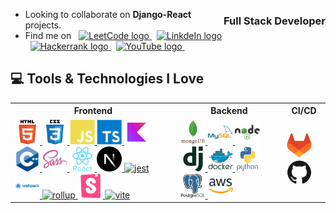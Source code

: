 <h3 style="float:inline-end">Full Stack Developer </h3>

<ul>
  <li>Looking to collaborate on <b>Django-React</b> projects.</li>
 <li>
    <span>
      Find me on
      <span>&nbsp;</span>
      <a href="https://leetcode.com/amvi234/">
        <img alt="LeetCode logo" width="70px" height="20px" border="0" src="https://img.shields.io/badge/LeetCode-FFA116?style=for-the-badge&logo=LeetCode&logoColor=white" />
      </a>
      <span>&nbsp;</span>
      <a href="https://www.linkedin.com/in/amvi234/">
        <img alt="LinkdeIn logo" width="70px" height="20px" src="https://img.shields.io/badge/LinkedIn-0A66C2?style=for-the-badge&logo=LinkedIn&logoColor=white" />
      </a>
      <span>&nbsp;</span>
      <a href="https://www.hackerrank.com/profile/amvi234">
        <img alt="Hackerrank logo" width="70px"  height="20px" src="https://img.shields.io/badge/HackerRank-00EA64?style=for-the-badge&logo=HackerRank&logoColor=white"  />
      </a> 
      <span>&nbsp;</span>
      <a href="https://www.youtube.com/@thejavascriptworkmate8533">
        <img alt="YouTube logo" width="70px" height="20px" src="https://img.shields.io/badge/YouTube-FF0000?style=for-the-badge&logo=youtube&logoColor=white" />
      </a>
     <span>&nbsp;</span>
  </li> 
</p>
</ul>

## 💻 Tools & Technologies I Love
<table>
  <tr>
    <th>Frontend</th>
    <th>Backend</th>
    <th>CI/CD</th>
  </tr>
  <tr>
    <td>
        <a href="https://www.w3.org/html/" target="_blank"> <img src="https://raw.githubusercontent.com/devicons/devicon/master/icons/html5/html5-original-wordmark.svg" alt="html5" width="40" height="40"/> </a>
        <a href="https://www.w3schools.com/css/" target="_blank"> <img src="https://raw.githubusercontent.com/devicons/devicon/master/icons/css3/css3-original-wordmark.svg" alt="css3" width="40" height="40"/> </a>
        <a href="https://developer.mozilla.org/en-US/docs/Web/JavaScript" target="_blank"> <img src="https://raw.githubusercontent.com/devicons/devicon/master/icons/javascript/javascript-plain.svg" alt="javascript" width="40" height="40"/> </a>
        <a href="https://www.typescriptlang.org" target="_blank"> <img src="https://raw.githubusercontent.com/devicons/devicon/master/icons/typescript/typescript-plain.svg" alt="typescript" width="40" height="40"/> </a>
<a href="https://kotlinlang.org/" target="_blank">
  <img src="https://raw.githubusercontent.com/devicons/devicon/master/icons/kotlin/kotlin-original.svg" alt="kotlin" width="40" height="40"/>
</a>
<a href="https://www.cplusplus.com/" target="_blank">
  <img src="https://raw.githubusercontent.com/devicons/devicon/master/icons/cplusplus/cplusplus-original.svg" alt="c++" width="40" height="40"/>
</a>
        <a href="https://sass-lang.com" target="_blank"> <img src="https://raw.githubusercontent.com/devicons/devicon/master/icons/sass/sass-original.svg" alt="sass" width="40" height="40"/> </a>
        <a href="https://reactjs.org/" target="_blank"> <img src="https://raw.githubusercontent.com/devicons/devicon/master/icons/react/react-original-wordmark.svg" alt="react" width="40" height="40"/> </a>
        <a href="https://nextjs.org/" target="_blank"> <img src="https://raw.githubusercontent.com/devicons/devicon/master/icons/nextjs/nextjs-original.svg" alt="nextjs" width="40" height="40"/> </a>
        <a href="https://jestjs.io" target="_blank"> <img src="https://www.vectorlogo.zone/logos/jestjsio/jestjsio-icon.svg" alt="jest" width="40" height="40"/> </a>
        <a href="https://webpack.js.org" target="_blank"> <img src="https://raw.githubusercontent.com/devicons/devicon/d00d0969292a6569d45b06d3f350f463a0107b0d/icons/webpack/webpack-original-wordmark.svg" alt="webpack" width="40" height="40"/> </a>
        <a href="https://rollupjs.org" target="_blank"> <img src="https://cdn.iconscout.com/icon/free/png-256/rollup-dot-js-3521681-2945125.png" alt="rollup" width="35" height="35"/> </a>
<a href="https://storybook.js.org/" target="_blank">
  <img src="https://raw.githubusercontent.com/devicons/devicon/master/icons/storybook/storybook-original.svg" alt="storybook" width="40" height="40"/>
</a>
<a href="https://vitejs.dev/" target="_blank">
  <img src="https://raw.githubusercontent.com/vitejs/vite/main/docs/public/logo.svg" alt="vite" width="40" height="40"/>
</a>
    </td>
    <td>
        <a href="https://www.mongodb.com/" target="_blank"> <img src="https://raw.githubusercontent.com/devicons/devicon/master/icons/mongodb/mongodb-original-wordmark.svg" alt="mongodb" width="40" height="40"/> </a>
        <a href="https://www.mysql.com/" target="_blank"> <img src="https://raw.githubusercontent.com/devicons/devicon/master/icons/mysql/mysql-original-wordmark.svg" alt="mysql" width="40" height="40"/> </a>
        <a href="https://nodejs.org" target="_blank"> <img src="https://raw.githubusercontent.com/devicons/devicon/master/icons/nodejs/nodejs-original-wordmark.svg" alt="nodejs" width="40" height="40"/> </a>
     <a href="https://www.djangoproject.com/" target="_blank"> 
  <img src="https://raw.githubusercontent.com/devicons/devicon/master/icons/django/django-plain.svg" alt="django" width="40" height="40"/> 
</a>
        <a href="https://www.docker.com/" target="_blank"> <img src="https://raw.githubusercontent.com/devicons/devicon/master/icons/docker/docker-original-wordmark.svg" alt="docker" width="40" height="40"/> </a>
        <a href="https://www.python.com/" target="_blank"> <img src="https://raw.githubusercontent.com/devicons/devicon/master/icons/python/python-original-wordmark.svg" alt="python" width="40" height="40"/> </a>
        <a href="https://www.postgresql.org/" target="_blank">
          <img src="https://raw.githubusercontent.com/devicons/devicon/master/icons/postgresql/postgresql-original-wordmark.svg" alt="postgresql" width="40" height="40"/>
        </a>
      <a href="https://aws.amazon.com/" target="_blank">
  <img src="https://raw.githubusercontent.com/devicons/devicon/master/icons/amazonwebservices/amazonwebservices-original-wordmark.svg" alt="aws" width="40" height="40"/>
</a>
    </td>
    <td>
        <a href="https://gitlab.com/" target="_blank"> <img src="https://raw.githubusercontent.com/devicons/devicon/master/icons/gitlab/gitlab-original.svg" alt="Gitlab" width="40" height="40"/></a>
        <a href="https://github.com/features/actions" target="_blank"> <img src="https://raw.githubusercontent.com/devicons/devicon/master/icons/github/github-original.svg" alt="Github actions" width="40" height="40"/> </a>
    </td>
  </tr>
</table>
